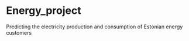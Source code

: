 # Energy_project
Predicting the electricity production and consumption of Estonian energy customers
